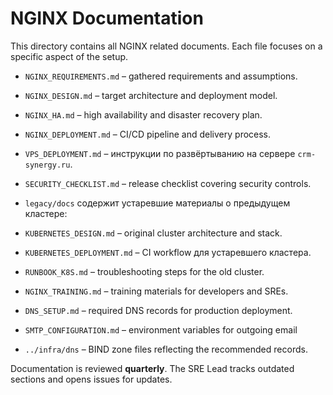 # NGINX Documentation

This directory contains all NGINX related documents. Each file focuses on a specific aspect of the setup.

- `NGINX_REQUIREMENTS.md` – gathered requirements and assumptions.
- `NGINX_DESIGN.md` – target architecture and deployment model.
- `NGINX_HA.md` – high availability and disaster recovery plan.
- `NGINX_DEPLOYMENT.md` – CI/CD pipeline and delivery process.
- `VPS_DEPLOYMENT.md` – инструкции по развёртыванию на сервере `crm-synergy.ru`.
- `SECURITY_CHECKLIST.md` – release checklist covering security controls.

- `legacy/docs` содержит устаревшие материалы о предыдущем кластере:
- `KUBERNETES_DESIGN.md` – original cluster architecture and stack.
- `KUBERNETES_DEPLOYMENT.md` – CI workflow для устаревшего кластера.
- `RUNBOOK_K8S.md` – troubleshooting steps for the old cluster.
- `NGINX_TRAINING.md` – training materials for developers and SREs.
- `DNS_SETUP.md` – required DNS records for production deployment.
- `SMTP_CONFIGURATION.md` – environment variables for outgoing email
- `../infra/dns` – BIND zone files reflecting the recommended records.

Documentation is reviewed **quarterly**. The SRE Lead tracks outdated sections and opens issues for updates.
